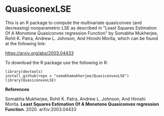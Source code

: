 # QuasiconexLSE
This is an R package to compute the multivariate quasiconvex (and decreasing) nonparametric LSE as described in "Least Squares Estimation Of A Monotone Quasiconvex
regression Function" by Somabha Mukherjee, Rohit K. Patra, Andrew L. Johnson, And Hiroshi Morita, which can be found at the following link:

https://arxiv.org/abs/2003.04433

To download the R package use the following in R:


```
library(devtools)
install_github(repo = "somabhamukherjee/QuasiconvexLSE")
library(QuasiconvexLSE)
```

**References**

Somabha Mukherjee, Rohit K. Patra, Andrew L. Johnson, And Hiroshi Morita. **Least Squares Estimation Of A Monotone Quasiconvex regression Function**. 2020. arXiv:2003.04433

